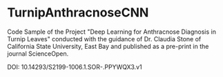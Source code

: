 # TurnipAnthracnoseCNN

Code Sample of the Project "Deep Learning for Anthracnose Diagnosis in Turnip Leaves" conducted with the guidance of Dr. Claudia Stone of California State University, East Bay and published as a pre-print in the journal ScienceOpen.


DOI: 10.14293/S2199-1006.1.SOR-.PPYWQX3.v1
